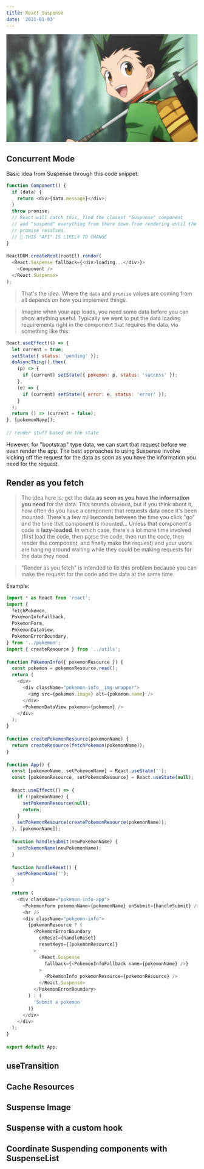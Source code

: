 ```yaml
---
title: React Suspense
date: '2021-01-03'
---
```


![hunter](./hunterxhunter.jpeg)

## Concurrent Mode

Basic idea from Suspense through this code snippet:

```javascript
function Component() {
  if (data) {
    return <div>{data.message}</div>;
  }
  throw promise;
  // React will catch this, find the closest "Suspense" component
  // and "suspend" everything from there down from rendering until the
  // promise resolves.
  // 🚨 THIS "API" IS LIKELY TO CHANGE
}

ReactDOM.createRoot(rootEl).render(
  <React.Suspense fallback={<div>loading...</div>}>
    <Component />
  </React.Suspense>
);
```

> That's the idea. Where the `data` and `promise` values are coming from all
> depends on how you implement things.

> Imagine when your app loads, you need some data before you can show anything
> useful. Typically we want to put the data loading requirements right in the
> component that requires the data, via something like this:

```javascript
React.useEffect(() => {
  let current = true;
  setState({ status: 'pending' });
  doAsyncThing().then(
    (p) => {
      if (current) setState({ pokemon: p, status: 'success' });
    },
    (e) => {
      if (current) setState({ error: e, status: 'error' });
    }
  );
  return () => (current = false);
}, [pokemonName]);

// render stuff based on the state
```

However, for "bootstrap" type data, we can start that request before we even
render the app. The best approaches to using Suspense involve kicking off the
request for the data as soon as you have the information you need for the
request.

## Render as you fetch

> The idea here is: get the data **as soon as you have the information you need**
> for the data. This sounds obvious, but if you think about it, how often do you
> have a component that requests data once it's been mounted. There's a few
> milliseconds between the time you click "go" and the time that component is
> mounted... Unless that component's code is **lazy-loaded**. In which case,
> there's a lot more time involved (first load the code, then parse the code, then
> run the code, then render the component, and finally make the request) and your
> users are hanging around waiting while they could be making requests for the
> data they need.

> "Render as you fetch" is intended to fix this problem because you can make the
> request for the code and the data at the same time.

Example:

```javascript
import * as React from 'react';
import {
  fetchPokemon,
  PokemonInfoFallback,
  PokemonForm,
  PokemonDataView,
  PokemonErrorBoundary,
} from '../pokemon';
import { createResource } from '../utils';

function PokemonInfo({ pokemonResource }) {
  const pokemon = pokemonResource.read();
  return (
    <div>
      <div className="pokemon-info__img-wrapper">
        <img src={pokemon.image} alt={pokemon.name} />
      </div>
      <PokemonDataView pokemon={pokemon} />
    </div>
  );
}

function createPokemonResource(pokemonName) {
  return createResource(fetchPokemon(pokemonName));
}

function App() {
  const [pokemonName, setPokemonName] = React.useState('');
  const [pokemonResource, setPokemonResource] = React.useState(null);

  React.useEffect(() => {
    if (!pokemonName) {
      setPokemonResource(null);
      return;
    }
    setPokemonResource(createPokemonResource(pokemonName));
  }, [pokemonName]);

  function handleSubmit(newPokemonName) {
    setPokemonName(newPokemonName);
  }

  function handleReset() {
    setPokemonName('');
  }

  return (
    <div className="pokemon-info-app">
      <PokemonForm pokemonName={pokemonName} onSubmit={handleSubmit} />
      <hr />
      <div className="pokemon-info">
        {pokemonResource ? (
          <PokemonErrorBoundary
            onReset={handleReset}
            resetKeys={[pokemonResource]}
          >
            <React.Suspense
              fallback={<PokemonInfoFallback name={pokemonName} />}
            >
              <PokemonInfo pokemonResource={pokemonResource} />
            </React.Suspense>
          </PokemonErrorBoundary>
        ) : (
          'Submit a pokemon'
        )}
      </div>
    </div>
  );
}

export default App;
```

## useTransition

## Cache Resources

## Suspense Image

## Suspense with a custom hook

## Coordinate Suspending components with SuspenseList
